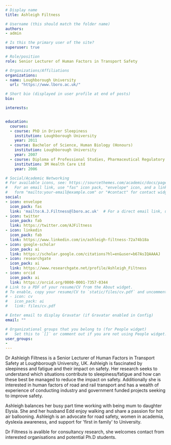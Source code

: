 ```yaml
---
# Display name
title: Ashleigh Filtness

# Username (this should match the folder name)
authors:
- admin

# Is this the primary user of the site?
superuser: true

# Role/position
role: Senior Lecturer of Human Factors in Transport Safety

# Organizations/Affiliations
organizations:
- name: Loughborough University
  url: "https://www.lboro.ac.uk/"

# Short bio (displayed in user profile at end of posts)
bio:  

interests:


education:
  courses:
  - course: PhD in Driver Sleepiness
    institution: Loughborough University
    year: 2011
  - course: Bachelor of Science, Human Biology (Honours) 
    institution: Loughborough University
    year: 2007
  - course: Diploma of Professional Studies, Pharmaceutical Regulatory Affairs 
    institution: 3M Health Care Ltd
    year: 2006

# Social/Academic Networking
# For available icons, see: https://sourcethemes.com/academic/docs/page-builder/#icons
#   For an email link, use "fas" icon pack, "envelope" icon, and a link in the
#   form "mailto:your-email@example.com" or "#contact" for contact widget.
social:
- icon: envelope
  icon_pack: fas
  link: 'mailto:A.J.Filtness@lboro.ac.uk'  # For a direct email link, use "mailto:test@example.org".
- icon: twitter
  icon_pack: fab
  link: https://twitter.com/AJFiltness 
- icon: linkedin
  icon_pack: fab
  link: https://www.linkedin.com/in/ashleigh-filtness-72a74b18a 
- icon: google-scholar
  icon_pack: ai
  link: https://scholar.google.com/citations?hl=en&user=b67AsIQAAAAJ 
- icon: researchgate
  icon_pack: ai
  link: https://www.researchgate.net/profile/Ashleigh_Filtness
- icon: orcid
  icon_pack: ai
  link: https://orcid.org/0000-0001-7357-0344
# Link to a PDF of your resume/CV from the About widget.
# To enable, copy your resume/CV to `static/files/cv.pdf` and uncomment the lines below.
# - icon: cv
#   icon_pack: ai
#   link: files/cv.pdf

# Enter email to display Gravatar (if Gravatar enabled in Config)
email: ""

# Organizational groups that you belong to (for People widget)
#   Set this to `[]` or comment out if you are not using People widget.
user_groups:
-
---
```


Dr Ashleigh Filtness is a Senior Lecturer of Human Factors in Transport Safety at Loughborough University, UK. Ashleigh is fascinated by sleepiness and fatigue and their impact on safety. Her research seeks to understand which situations contribute to sleepiness/fatigue and how can these best be managed to reduce the impact on safety. Additionally she is interested in human factors of road and rail transport and has a wealth of experience of conducting industry and government funded projects seeking to improve safety. 

Ashleigh balances her busy part time working with being mum to daughter Elysia. She and her husband Edd enjoy walking and share a passion for hot air ballooning. Ashleigh is an advocate for road safety, women in academia, dyslexia awareness, and support for 'first in family' to University. 

Dr Filtness is avalible for consultancy research, she welcomes contact from interested organisations and potential Ph.D students. 


